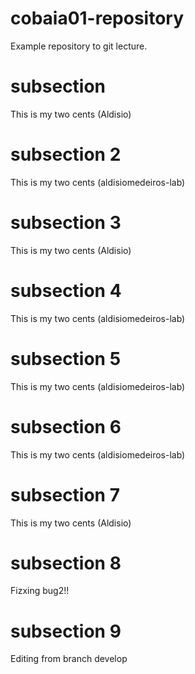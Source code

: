 # cobaia01-repository
Example repository to git lecture.

# subsection
This is my two cents (Aldisio)

# subsection 2
This is my two cents (aldisiomedeiros-lab)

# subsection 3
This is my two cents (Aldisio)

# subsection 4
This is my two cents (aldisiomedeiros-lab)

# subsection 5
This is my two cents (aldisiomedeiros-lab)

# subsection 6
This is my two cents (aldisiomedeiros-lab)

# subsection 7
This is my two cents (Aldisio)

# subsection 8
Fizxing bug2!!

# subsection 9
Editing from branch develop